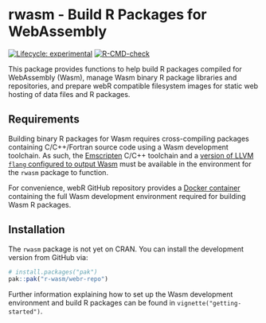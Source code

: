 
# rwasm - Build R Packages for WebAssembly

<!-- badges: start -->
[![Lifecycle: experimental](https://img.shields.io/badge/lifecycle-experimental-orange.svg)](https://www.tidyverse.org/lifecycle/#experimental)
[![R-CMD-check](https://github.com/r-wasm/webr-repo/actions/workflows/R-CMD-check.yaml/badge.svg)](https://github.com/r-wasm/webr-repo/actions/workflows/R-CMD-check.yaml)
<!-- badges: end -->

This package provides functions to help build R packages compiled for WebAssembly (Wasm), manage Wasm binary R package libraries and repositories, and prepare webR compatible filesystem images for static web hosting of data files and R packages.

## Requirements

Building binary R packages for Wasm requires cross-compiling packages containing C/C++/Fortran source code using a Wasm development toolchain. As such, the [Emscripten](https://emscripten.org) C/C++ toolchain and a [version of LLVM `flang` configured to output Wasm](https://github.com/lionel-/f18-llvm-project/tree/fix-webr) must be available in the environment for the `rwasm` package to function.

For convenience, webR GitHub repository provides a [Docker container](https://github.com/r-wasm/webr/pkgs/container/webr) containing the full Wasm development environment required for building Wasm R packages.

## Installation
The `rwasm` package is not yet on CRAN. You can install the development version from GitHub via:

```r
# install.packages("pak")
pak::pak("r-wasm/webr-repo")
```

Further information explaining how to set up the Wasm development environment and build R packages can be found in `vignette("getting-started")`.
